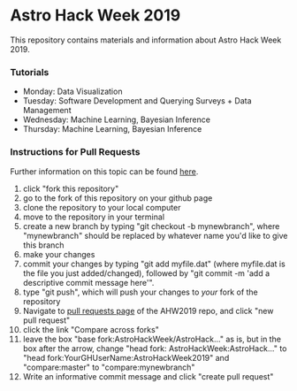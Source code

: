 # Astro Hack Week 2019

This repository contains materials and information about
Astro Hack Week 2019.

### Tutorials
* Monday: Data Visualization
* Tuesday: Software Development and Querying Surveys + Data Management
* Wednesday: Machine Learning, Bayesian Inference
* Thursday: Machine Learning, Bayesian Inference

### Instructions for Pull Requests

Further information on this topic can be found [here](https://help.github.com/articles/creating-a-pull-request-from-a-fork/).

1. click "fork this repository"
2. go to the fork of this repository on your github page
3. clone the repository to your local computer
4. move to the repository in your terminal
5. create a new branch by typing "git checkout -b mynewbranch", where "mynewbranch" should be replaced by whatever name you'd like to give this branch
6. make your changes
7. commit your changes by typing "git add myfile.dat" (where myfile.dat is the file you just added/changed), followed by "git commit -m 'add a descriptive commit message here'".
8. type "git push", which will push your changes to *your* fork of the repository
9. Navigate to [pull requests page](https://github.com/AstroHackWeek/AstroHackWeek2019/pulls) of the AHW2019 repo, and click "new pull request"
10. click the link "Compare across forks"
11.  leave the box "base fork:AstroHackWeek/AstroHack..." as is, but in the box after the arrow, change "head fork: AstroHackWeek:AstroHack..." to "head fork:YourGHUserName:AstroHackWeek2019" and "compare:master" to "compare:mynewbranch"
12. Write an informative commit message and click "create pull request"
